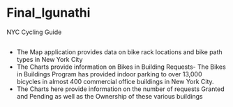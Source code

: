 # Final_lgunathi
NYC Cycling Guide
##
- The Map application provides data on bike rack locations and bike path types in New York City
- The Charts provide information on Bikes in Building Requests- The Bikes in Buildings Program has provided indoor parking to over 13,000 bicycles in almost 400 commercial office buildings in New York City.
- The Charts here provide information on the number of requests Granted and Pending as well as the Ownership of these various buildings
